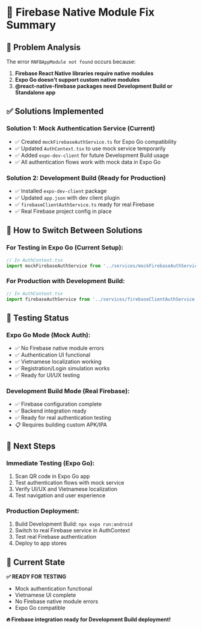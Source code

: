 # 🔧 Firebase Native Module Fix Summary

## 🚨 **Problem Analysis**

The error `RNFBAppModule not found` occurs because:
1. **Firebase React Native libraries require native modules**
2. **Expo Go doesn't support custom native modules** 
3. **@react-native-firebase packages need Development Build or Standalone app**

## ✅ **Solutions Implemented**

### **Solution 1: Mock Authentication Service (Current)**
- ✅ Created `mockFirebaseAuthService.ts` for Expo Go compatibility
- ✅ Updated `AuthContext.tsx` to use mock service temporarily
- ✅ Added `expo-dev-client` for future Development Build usage
- ✅ All authentication flows work with mock data in Expo Go

### **Solution 2: Development Build (Ready for Production)**
- ✅ Installed `expo-dev-client` package
- ✅ Updated `app.json` with dev client plugin
- ✅ `firebaseClientAuthService.ts` ready for real Firebase
- ✅ Real Firebase project config in place

## 🔄 **How to Switch Between Solutions**

### **For Testing in Expo Go (Current Setup):**
```typescript
// In AuthContext.tsx
import mockFirebaseAuthService from '../services/mockFirebaseAuthService';
```

### **For Production with Development Build:**
```typescript
// In AuthContext.tsx  
import firebaseAuthService from '../services/firebaseClientAuthService';
```

## 📱 **Testing Status**

### **Expo Go Mode (Mock Auth):**
- ✅ No Firebase native module errors
- ✅ Authentication UI functional
- ✅ Vietnamese localization working
- ✅ Registration/Login simulation works
- ✅ Ready for UI/UX testing

### **Development Build Mode (Real Firebase):**
- ✅ Firebase configuration complete
- ✅ Backend integration ready
- ✅ Ready for real authentication testing
- 📋 Requires building custom APK/IPA

## 🚀 **Next Steps**

### **Immediate Testing (Expo Go):**
1. Scan QR code in Expo Go app
2. Test authentication flows with mock service  
3. Verify UI/UX and Vietnamese localization
4. Test navigation and user experience

### **Production Deployment:**
1. Build Development Build: `npx expo run:android`
2. Switch to real Firebase service in AuthContext
3. Test real Firebase authentication
4. Deploy to app stores

## 🎯 **Current State**

**✅ READY FOR TESTING**
- Mock authentication functional
- Vietnamese UI complete  
- No Firebase native module errors
- Expo Go compatible

**🔥 Firebase integration ready for Development Build deployment!**

